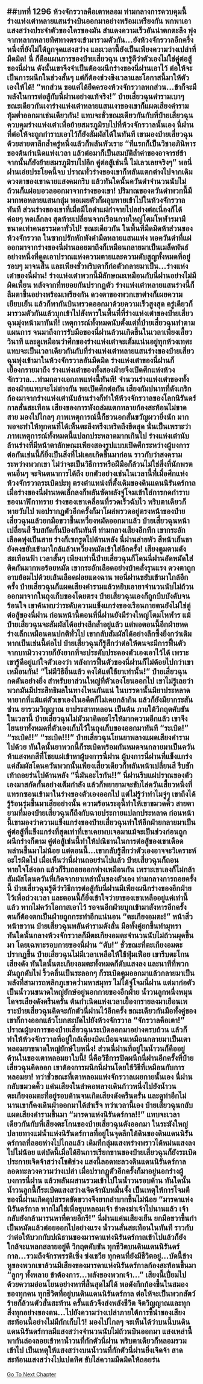 ##บทที่ 1296 ห้วงจักรวาลคือเตาหลอม
ท่ามกลางการควบคุมนี้ ร่างแห่งเต๋าหลายแสนร่างบินออกมาอย่างพร้อมเพรียงกัน พกพาเอาแสงสว่างประจำตัวของใครของมัน สำแดงความเร็วอันน่าตกตะลึง พุ่งจากหลากหลายทิศทางตรงเข้ามารวมตัวกัน...ยังห้วงจักรวาลอีกครึ่งหนึ่งที่ยังไม่ได้ถูกจุดแสงสว่าง และเวลานี้ยังเป็นเพียงความว่างเปล่าที่มืดมิด!
นี่ ก็คือแผนการของป๋ายเสี่ยวฉุน เขารู้ดีว่าตัวเองไม่ใช่คู่ต่อสู้ของนี่ฝาน ดังนั้นเขาจึงจำเป็นต้องผนึกร่างของนี่ฝานเอาไว้ ต่อให้จะเป็นการผนึกในช่วงสั้นๆ แต่ก็ต้องช่วงชิงเวลาและโอกาสนี้มาให้ตัวเองให้ได้!
“หกส่วน ขอแค่ได้ยึดครองห้วงจักรวาลหกส่วน...ข้าก็จะมีพลังในการต่อสู้กับนี่ฝานอย่างแท้จริง!” ป๋ายเสี่ยวฉุนคำรามเบาๆ ขณะเดียวกันเงาร่างแห่งเต๋าหลายแสนเงาของเขาก็แผดเสียงคำรามทุ้มต่ำออกมาเช่นเดียวกัน!
แทบจะชั่วขณะเดียวกันกับที่ป๋ายเสี่ยวฉุนควบคุมร่างแห่งเต๋าเพื่อย้ายสมรภูมิรบไปที่ห้วงจักรวาลนั้นเอง นี่ฝานที่ต่อให้จะถูกกำราบเอาไว้ก็ยังสัมผัสได้ในทันที เขามองป๋ายเสี่ยวฉุนด้วยสายตาลึกล้ำครู่หนึ่งแล้วก็พลันหัวเราะ
“ทีแรกก็เป็นวิชาอภินิหารของต้นกำเนิดแห่งเวลา แล้วต่อมาก็เป็นสมบัติล้ำค่าของอาจารย์ข้า จากนั้นก็ยังย้ายสมรภูมิรบไปอีก คู่ต่อสู้เช่นนี้ ไม่เลวเลยจริงๆ” พอนี่ฝานเอ่ยประโยคนี้จบ ปราณทั่วร่างของเขาก็พลันแตกต่างไปจากเดิม ดวงตาของเขาฉายแสงคมกริบ แล้วทันใดนั้นควันดำจำนวนนับไม่ถ้วนก็แผ่อบอวลออกมาจากร่างของเขา!
ปริมาณของควันดำพวกนี้มีมากพอหลายแสนกลุ่ม พอเผยตัวก็ผลุบหายเข้าไปในห้วงจักรวาลทันที ส่วนร่างของเขาที่เมื่อมีไอดำแผ่กำจายไปอย่างต่อเนื่องก็ได้ค่อยๆ หดเล็กลง สุดท้ายเปลี่ยนจากเรือนกายใหญ่โตมโหฬารมามีขนาดเท่าคนธรรมดาทั่วไป!
ขณะเดียวกัน ในพื้นที่มืดมิดห้าส่วนของห้วงจักรวาล ในซากปรักหักพังดำมืดหลายแสนแห่ง พอควันดำที่แผ่ออกมาจากร่างของนี่ฝานลอยมาถึงก็เหมือนกลายมาเป็นเมล็ดพันธ์อย่างหนึ่งที่ดูดเอาปราณแห่งความตายและความดับสูญทั้งหมดที่อยู่รอบๆ มาจนสิ้น และเพียงชั่วพริบตาก็ก่อตัวกลายมาเป็น...ร่างแห่งเต๋าของนี่ฝาน!
ร่างแห่งเต๋าพวกนี้มีลักษณะเหมือนกับนี่ฝานอย่างไม่มีผิดเพี้ยน หลังจากที่ทยอยกันปรากฏตัว ร่างแห่งเต๋าหลายแสนร่างนี้ก็ลืมตาขึ้นอย่างพร้อมเพรียงกัน ดวงตาของพวกเขาต่างก็เผยความเยียบเย็น แล้วก็พากันบินพรวดออกมาด้วยความเร็วสูงสุด ครู่เดียวก็มารวมตัวกันแล้วบุกเข้าไปสังหารในพื้นที่ที่ร่างแห่งเต๋าของป๋ายเสี่ยวฉุนมุ่งหน้ามาทันที!
เหตุการณ์ทั้งหมดนับตั้งแต่ที่ป๋ายเสี่ยวฉุนทำตามแผนการ จนมาถึงการรับมือของนี่ฝานล้วนเกิดขึ้นในเวลาเพียงเสี้ยววินาที และดูเหมือนว่าศึกของร่างแห่งเต๋าจะเต็มแน่นอยู่ทุกห้วงเทศะ แทบจะเป็นเวลาเดียวกันกับที่ร่างแห่งเต๋าหลายแสนร่างของป๋ายเสี่ยวฉุนพุ่งเข้ามาในห้วงจักรวาลอันมืดมิด ร่างแห่งเต๋าของนี่ฝานก็เยื้องกรายมาถึง ร่างแห่งเต๋าของทั้งสองฝ่ายจึงเปิดศึกแห่งห้วงจักรวาล...ท่ามกลางเอกภพแห่งนี้ทันที!
จำนวนร่างแห่งเต๋าของทั้งสองฝ่ายแทบจะไม่ต่างกัน พอเปิดศึกต่อกัน เสียงกัมปนาทที่ดังเกริกก้องมาจากร่างแห่งเต๋านับล้านร่างก็ทำให้ห้วงจักรวาลของโลกนิรันดร์กาลสั่นสะเทือน เสียงของการพังถล่มแตกทลายก้องสะท้อนไม่ขาดสาย
มองไปไกลๆ ภาพเหตุการณ์นี้ก็ชวนอกสั่นขวัญผวายิ่งนัก มากพอจะทำให้ทุกคนที่ได้เห็นตะลึงพรึงเพริดถึงขีดสุด นั่นเป็นเพราะว่าภาพเหตุการณ์ทั้งหมดนี้แปลกประหลาดมากเกินไป ร่างแห่งเต๋านับล้านร่างที่มีหน้าตาลักษณะเพียงสองรูปแบบเปิดศึกระหว่างผู้บงการต่อกันเช่นนี้ก็ยิ่งเป็นสิ่งที่ไม่เคยเกิดขึ้นมาก่อน ราวกับว่าสงครามระหว่างพวกเขา ไม่ว่าจะเป็นวิธีการหรือฝีมือก็ล้วนไม่ใช่สิ่งที่นักพรตคนอื่นๆ จะจินตนาการได้ถึง
ยกตัวอย่างเช่นในเวลานี้ที่เมื่อศึกแห่งห้วงจักรวาลระเบิดปะทุ ตรงตำแหน่งที่ตั้งเดิมของดินแดนนิรันดร์กาล เมื่อร่างของนี่ฝานหดเล็กลงก็พลันซัดพลังจู่โจมเข้าใส่การกดกำราบของนาฬิกาทราย ร่างของเขาเคลื่อนที่รวดเร็วฉับไว พริบตาเดียวก็หายวับไป พอปรากฏตัวอีกครั้งก็มาโผล่พรวดอยู่ตรงหน้าของป๋ายเสี่ยวฉุนแล้วยกมือขวาขึ้นเหวี่ยงหมัดออกมาแล้ว
ป๋ายเสี่ยวฉุนหน้าเปลี่ยนสี รีบสกัดกั้นป้องกันทันที ท่ามกลางเสียงอึกทึก เขากระอักเลือดพุ่งเป็นสาย ร่างก็เซกรูดไปด้านหลัง นี่ฝานส่ายหัว สีหน้าเย็นชา ยังคงขยับเข้ามาใกล้แล้วเหวี่ยงหมัดเข้าใส่อีกครั้ง!
เสียงตูมตามดังสะเทือนฟ้า เวลาสั้นๆ เพียงเท่านี้ป๋ายเสี่ยวฉุนก็โดนนี่ฝานอัดหมัดใส่ติดกันมากพอร้อยหมัด เขากระอักเลือดอย่างบ้าคลั่งรุนแรง ดวงตาถูกอาบย้อมไปด้วยเส้นเลือดฝอยแดงฉาน พอนี่ฝานขยับเข้ามาใกล้อีกครั้ง ป๋ายเสี่ยวฉุนก็แผดเสียงคำรามแล้วหยิบเอายาจำนวนนับไม่ถ้วนออกมาจากในถุงเก็บของโดยตรง
ป๋ายเสี่ยวฉุนเองก็ถูกบีบบังคับจนร้อนใจ เขาค้นพบว่าระดับความแข็งแกร่งของเรือนกายตนยังไม่ใช่ตู่ต่อสู้ของนี่ฝาน ก่อนหน้านี้ตอนที่นี่ฝานยังมีร่างใหญ่โตมโหฬาร แม้ป๋ายเสี่ยวฉุนจะสัมผัสได้อย่างลึกล้ำอยู่แล้ว แต่พอตอนนี้อีกฝ่ายหดร่างเล็กเหมือนคนปกติทั่วไป เขากลับสัมผัสได้อย่างลึกซึ้งยิ่งกว่าเดิม
หากเป็นเช่นนี้ต่อไป ป๋ายเสี่ยวฉุนก็รู้สึกว่าต่อให้ตนจะมีการฟื้นตัวจากบทมิวางวายก็ยังยากที่จะประคับประคองตัวเองเอาไว้ได้ เพราะเขารู้ดีอยู่แก่ใจตัวเองว่า พลังการฟื้นตัวของนี่ฝานก็ไม่ด้อยไปกว่าเขาเหมือนกัน!
“ไม่มีวิธีอื่นแล้ว คงได้แต่ใช้ยาเท่านั้น!” ป๋ายเสี่ยวฉุนกดดันอย่างยิ่ง สำหรับยาส่วนใหญ่ที่ตัวเองโยนออกไป เขาไม่รู้เลยว่าพวกมันมีประสิทธิผลในทางไหนกันแน่ ในบรรดานั้นมียาประหลาดหายากที่แม้แต่ตัวเขาเองในอดีตก็ไม่เคยกล้ากิน แล้วก็ยังมียากระสันซ่าน ยารวมวิญญาณ ยาประสาทหลอน เป็นต้น
ภายใต้วิกฤตคับขันในเวลานี้ ป๋ายเสี่ยวฉุนไม่มัวมาคิดอะไรให้มากความอีกแล้ว เขาจึงโยนยาทั้งหมดที่ตัวเองเก็บไว้ในถุงเก็บของออกมาทันที
“ระเบิด!”
“ระเบิด!!”
“ระเบิด!!!” ป๋ายเสี่ยวฉุนโยนยาพลางแผดเสียงคำรามไปด้วย ทันใดนั้นยาพวกนี้ก็ระเบิดพร้อมกันหมดจนกลายมาเป็นควันห้าแสงหกสีที่โชยแผ่เข้าหาผู้บงการนี่ฝาน
ผู้บงการนี่ฝานที่แข็งแกร่ง แค่สัมผัสโดนควันพวกนั้นเพียงเสี้ยวเดียวก็พลันหน้าเปลี่ยนสี รีบชักเท้าถอยร่นไปด้านหลัง
“นี่มันอะไรกัน!!” นี่ฝานรีบแผ่ปราณของตัวเองมาสกัดกั้นอย่างเต็มกำลัง แล้วก็พยายามจะขับไล่ควันเสี้ยวหนึ่งที่แทรกซอนเข้ามาในร่างของตัวเองออกไป แต่ไม่รู้ว่าทำไมจู่ๆ เขาถึงได้รู้ร้อนรุ่มขึ้นมาเสียอย่างนั้น
ความร้อนระอุนี้ทำให้เขาขมวดคิ้ว สายตายามที่มองป๋ายเสี่ยวฉุนก็ถึงกับฉายประกายแปลกประหลาด ก่อนหน้านี้เขามองว่าความแข็งแกร่งของป๋ายเสี่ยวฉุนทำให้อีกฝ่ายกลายมาเป็นคู่ต่อสู้ที่แข็งแกร่งที่สุดเท่าที่เขาเคยพบเจอมาแม้จะเป็นช่วงก่อนถูกผนึกร่างก็ตาม คู่ต่อสู้เช่นนี้ทำให้ปณิธานในการต่อสู้ของเขาเดือดพล่านขึ้นมาไม่น้อย แต่ตอนนี้...เขากลับรู้สึกว่าตัวเองอาจจะวิเคราะห์อะไรผิดไป
เมื่อเห็นว่านี่ฝานถอยร่นไปแล้ว ป๋ายเสี่ยวฉุนก็ถอนหายใจโล่งอก แล้วก็รีบถอยออกห่างเหมือนกัน เพราะเขาเองก็ไม่กล้าสัมผัสโดนควันที่เกิดจากยาเหล่านั้นของตัวเอง ท่ามกลางการถอยครั้งนี้ ป๋ายเสี่ยวฉุนรู้ดีว่าวิธีการต่อสู้กับนี่ฝานมีเพียงผนึกร่างของอีกฝ่ายไว้เพื่อถ่วงเวลา และตอนนี้ก็ยิ่งเข้าใจว่ายาของเขาเหลืออยู่แค่เท่านี้แล้ว หากไม่คว้าโอกาสเอาไว้ รอจนอีกฝ่ายบุกเข้ามาสังหารอีกครั้ง ตนก็ต้องตกเป็นฝ่ายถูกกระทำอีกแน่นอน
“ตะเกียงอมตะ!” หน้าสิ่วหน้าขวาน ป๋ายเสี่ยวฉุนพลันคำรามดังลั่น มือทั้งคู่ยกขึ้นทำมุทรา ทันใดนั้นกลางห้วงจักรวาลก็มีตะเกียงอมตะจำนวนนับไม่ถ้วนผุดขึ้นมา โดยเฉพาะรอบกายของนี่ฝาน
“ดับ!” ชั่วขณะที่ตะเกียงอมตะปรากฏขึ้น ป๋ายเสี่ยวฉุนไม่มีเวลาเหลือให้ใช้ฟุ่มเฟือย เขารีบตะโกนเสียงดัง ทันใดนั้นตะเกียงอมตะทั้งหมดก็ดับแสงลง และนาทีที่พวกมันถูกดับไฟ ริ้วคลื่นเป็นระลอกๆ ก็ระเบิดตูมออกมาแล้วกลายมาเป็นพลังที่สามารถพลิกภูเขาคว่ำมหาสมุทร ไม่ได้จู่โจมนี่ฝาน แต่มาก่อตัวเป็นน้ำวนขนาดใหญ่ยักษ์อยู่นอกกายของอีกฝ่าย
น้ำวนลูกหนึ่งหมุนโคจรเสียงดังครืนครั่น ต้นกำเนิดแห่งเวลาเยื้องกรายลงมาเยือนเพราะป๋ายเสี่ยวฉุนคิดจะกักตัวนี่ฝานไว้อีกครั้ง ขณะเดียวกันมือทั้งคู่ของเขาก็กางออกแล้วโบกสะบัดไปยังห้วงจักรวาล
“จักรวาลคือเตา!” ปราณผู้บงการของป๋ายเสี่ยวฉุนระเบิดออกมาอย่างครบถ้วน แล้วก็ทำให้ห้วงจักรวาลที่อยู่ใกล้เคียงบิดเบือนจนเหมือนกลายมาเป็นเตาหลอมยาขนาดใหญ่ยักษ์ใบหนึ่ง!
ส่วนนี่ฝานที่อยู่ในน้ำวนก็คืออยู่ด้านในของเตาหลอมยาใบนี้!
นี่คือวิธีการปิดผนึกนี่ฝานอีกครั้งที่ป๋ายเสี่ยวฉุนคิดออก เขาต้องการผนึกนี่ฝานโดยใช้วิธีที่เหมือนกับการหลอมยา!
ทว่าชั่วขณะที่เตาหลอมแห่งจักรวาลเผยกายนั้นเอง นี่ฝานกลับขมวดคิ้ว แค่นเสียงในลำคอพลางเดินก้าวหนึ่งไปยังน้ำวนตะเกียงอมตะที่อยู่รอบด้านจนเกิดเสียงดังครืนครั่น และดูท่าอีกไม่นานเขาก็คงเดินฝ่าออกมาได้สำเร็จ ทว่าเวลานี้เอง ป๋ายเสี่ยวฉุนกลับแผดเสียงคำรามขึ้นมา
“มารดาแห่งนิรันดร์กาล!!”
แทบจะเวลาเดียวกันกับที่เสียงตะโกนของป๋ายเสี่ยวฉุนดังออกมา ในระฆังใหญ่ปลายทางแม่น้ำแห่งนิรันดร์กาลที่อยู่ในจุดลึกใต้ดินของดินแดนนิรันดร์กาลที่ลอยห่างไปไกลแล้ว เดิมทีกลุ่มแสงพร่างพราวได้หม่นแสงลงไปไม่น้อย แต่บัดนี้เมื่อได้ยินการเรียกขานของป๋ายเสี่ยวฉุนก็ยังระเบิดประกายเจิดจ้าสว่างโชติช่วง
แสงนี้ลอดทะลวงดินแดนนิรันดร์กาล ลอดทะลวงความว่างเปล่า เมื่อปรากฏตัวอีกครั้งก็มาอยู่นอกร่างผู้บงการนี่ฝาน แล้วพลันผสานรวมเข้าไปในน้ำวนรอบด้าน ทันใดนั้นน้ำวนลูกนี้ก็ระเบิดแสงสว่างเจิดจ้านับหมื่นจั้ง เป็นเหตุให้การโจมตีของนี่ฝานเกิดอุปสรรคขัดขวางจึงยากลำบากขึ้นไม่น้อย
“มารดาแห่งนิรันดร์กาล หากไม่ใช่เพื่อชุบหลอมเจ้า ข้าคงฆ่าเจ้าไปนานแล้ว เจ้ากลับยังกล้ามารนหาที่ตายอีกรึ!” นี่ฝานแค่นเสียงเย็น ยกมือขวาขึ้นกำเป็นหมัดแล้วต่อยออกไปอย่างแรง
น้ำวนสั่นสะเทือนในทันที ราวกับว่าต่อให้บวกกับปณิธานของมารดาแห่งนิรันดร์กาลเข้าไปแล้วก็ยังใกล้จะแหลกสลายอยู่ดี วิกฤตคับขัน ทุกชีวิตบนดินแดนนิรันดร์กาล...รวมถึงจักรพรรดิเซิ่ง ซ่งเชวีย ทุกคนที่ยังมีชีวิตอยู่...บัดนี้ข้างหูของพวกเขาล้วนมีเสียงของมารดาแห่งนิรันดร์กาลก้องสะท้อนขึ้นมา
“ลูกๆ ทั้งหลาย ข้าต้องการ...พลังของพวกเจ้า...”
เสียงนี้เปี่ยมไปด้วยความอ่อนโยนอย่างหาที่สิ้นสุดไม่ได้ พอดังกึกก้องขึ้นในสมองของทุกคน ทุกชีวิตที่อยู่บนดินแดนนิรันดร์กาล ต่อให้จะเป็นพวกสัตว์ร้ายก็ล้วนตัวสั่นสะท้าน ครั้นแล้วจึงส่งพลังชีวิต จิตวิญญาณและทุกสิ่งทุกอย่างของตน...ไปยังความว่างเปล่าภายใต้การชี้นำของเสียงสะท้อนนี้อย่างไม่มีกักเก็บไว้!
มองไปไกลๆ จะเห็นได้ว่าบนนี้บนดินแดนนิรันดร์กาลมีแสงสว่างจำนวนนับไม่ถ้วนบินออกมา แสงเหล่านี้พากันล่องลอยเข้าหาน้ำวนที่กักตัวนี่ฝาน พริบตาเดียวก็หลอมรวมเข้าไป เป็นเหตุให้แสงสว่างบนน้ำวนที่กักตัวนี่ฝานยิ่งเจิดจ้า สาดสะท้อนแสงสว่างไปแปดทิศ ขับไล่ความมืดมิดให้ถอยร่น
------


[Go To Next Chapter]( ./271.md)